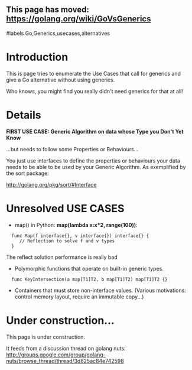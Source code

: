 ## This page has moved: https://golang.org/wiki/GoVsGenerics ##
#labels Go,Generics,usecases,alternatives

# Introduction #

This is page tries to enumerate the Use Cases that call for generics and give a Go alternative without using generics.

Who knows, you might find you really didn't need generics for that at all!


# Details #

**FIRST USE CASE: Generic Algorithm on data whose Type you Don't Yet Know**

...but needs to follow some Properties or Behaviours...

You just use interfaces to define the properties or behaviours your data needs to be able to be used by your Generic Algorithm. As exemplified by the sort package:

http://golang.org/pkg/sort/#Interface

# Unresolved USE CASES #

- map() in Python: **map(lambda x:x\*2, range(100))**:
```
  func Map(f interface{}, v interface{}) interface{} { 
     // Reflection to solve f and v types
  }
```
The reflect solution performance is really bad

- Polymorphic functions that operate on built-in generic types.
```
  func KeyIntersection(a map[T1]T2, b map[T1]T2) map[T1]T2 {} 
```

- Containers that must store non-interface values. (Various
motivations: control memory layout, require an immutable copy...)

# Under construction... #

This page is under construction.

It feeds from a discussion thread on golang nuts:
http://groups.google.com/group/golang-nuts/browse_thread/thread/3d825ac84e742598